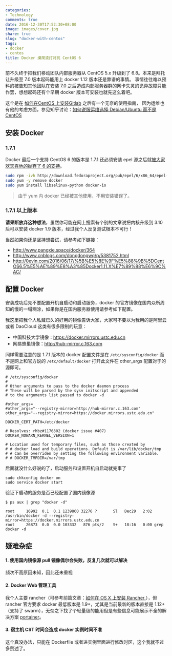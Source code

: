 ```yaml
---
categories:
- Technology
comments: true
date: 2016-12-30T17:52:30+08:00
image: images/cover.jpg
share: true
slug: "docker-with-centos"
tags:
- docker
- centos
title: Docker 摸爬滚打对抗 CentOS 6
---
```


前不久终于把我们移动团队内部服务器从 CentOS 5.x 升级到了 6.8。本来是拜托让升级至 7.0 版本起码能用上 docker 1.12 版本还是靠谱的事情。
事情往往难以预料的被告知其他团队在安装 7.0 之后造成内部服务器群的网卡失灵的诡异故障只能作罢，想想起码还有个早期 docker 版本可安装也就先这么着吧。

这个是在 [如何在CentOS 上安装Gitlab](http://icyleaf.com/2013/09/how-to-install-gitlab-on-centos/) 之后有一个无奈的使用指南，
因为运维也有他的考虑方面，参见知乎讨论：[如何说服运维选择 Debian/Ubuntu 而不是 CentOS](https://www.zhihu.com/question/29191794)

## 安装 Docker

### 1.7.1

Docker 最后一个支持 CentOS 6 的版本是 1.7.1 还必须安装 epel 源之后就[被大家欢天喜地的抛弃了 6 的支持](https://github.com/docker/docker/issues/14365)。

```bash
sudo rpm -ivh http://download.fedoraproject.org/pub/epel/6/x86_64/epel-release-6-8.noarch.rpm
sudo yum -y remove docker
sudo yum install libselinux-python docker-io
```

> 由于 yum 内 docker 已经被其他使用，不用安装错误了。

### 1.7.1 以上版本

**请果断放弃这种想法**，虽然你可能在网上搜索有个别的文章说把内核升级到 3.10 后可以安装 docker 1.9 版本，经过我个人反复测试根本不可行！

当然如果你还是坚持想尝试，请参考如下链接：

- http://www.pangxie.space/docker/364
- http://www.cnblogs.com/dongdongwq/p/5381752.html
- http://0evin.com/2016/06/17/%5B%E5%8E%9F%E5%88%9B%5DCentOS6.5%E5%AE%89%E8%A3%85Docker1.11.X%E7%89%88%E6%9C%AC/

## 配置 Docker

安装成功后先不要配置开机自启动和启动服务，docker 的官方镜像在国内众所周知的慢的一塌糊涂，如果你是在国内服务器使用请参考如下配置。

我这里把我个人私藏已久的好用的镜像告诉大家，大家可不要以为我用的是阿里云或者 DaoCloud 这类有很多限制的玩意：

- 中国科技大学镜像：https://docker.mirrors.ustc.edu.cn
- 网易蜂巢镜像：http://hub-mirror.c.163.com

同样需要注意的是 1.7.1 版本的 docker 配置文件是在 `/etc/sysconfig/docker` 而不是网上和官方说的 `/etc/default/docker` 打开此文件在 other_args 配置对于的源即可。

```
# /etc/sysconfig/docker
#
# Other arguments to pass to the docker daemon process
# These will be parsed by the sysv initscript and appended
# to the arguments list passed to docker -d

#other_args=
#other_args="--registry-mirror=http://hub-mirror.c.163.com"
other_args="--registry-mirror=https://docker.mirrors.ustc.edu.cn"

DOCKER_CERT_PATH=/etc/docker

# Resolves: rhbz#1176302 (docker issue #407)
DOCKER_NOWARN_KERNEL_VERSION=1

# Location used for temporary files, such as those created by
# # docker load and build operations. Default is /var/lib/docker/tmp
# # Can be overriden by setting the following environment variable.
# # DOCKER_TMPDIR=/var/tmp
```

后面就没什么好说的了，启动服务和设置开机自启动就完事了

```
sudo chkconfig docker on
sudo service docker start
```

验证下启动的服务是否已经配置了国内镜像源

```
$ ps aux | grep "docker -d"

root     16992  0.1  0.1 1239860 32276 ?       Sl   Dec29   2:02 /usr/bin/docker -d --registry-mirror=https://docker.mirrors.ustc.edu.cn
root     26873  0.0  0.0 103332   876 pts/2    S+   18:16   0:00 grep docker -d
```

## 疑难杂症

#### 1. 使用国内镜像源 pull 镜像偶尔会失败，反复几次就可以解决

频次不高原因未知，因此还未重视

#### 2. Docker Web 管理工具

我个人主要 rancher（可参考前篇文章：[如何在 OS X 上安装 Rancher
](http://icyleaf.com/2016/08/how-to-install-rancher-on-osx/)），但 rancher 官方要求 docker 最低版本是 1.9+，尤其是当前最新的版本直接是 1.12+（支持了 swarm），无奈之下找了个轻量级的能用但是有些信息可能展示不全的解决方案 [portainer](https://github.com/portainer/portainer)。

#### 3. 宿主机 CST 时间会造成 docker 实例时间不准

这个真没办法，只能在 Dockerfile 或者进实例里面进行修改时区，这个我就不过多赘述了。
